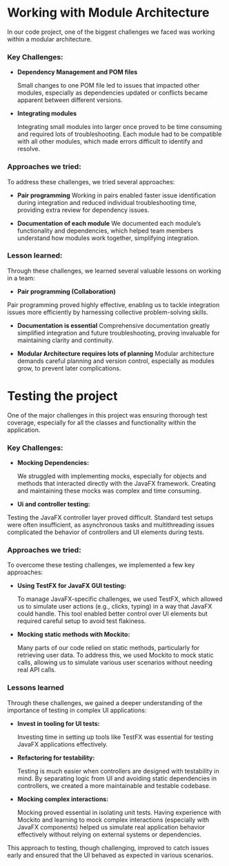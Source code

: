 # Working with Module Architecture

In our code project, one of the biggest challenges we faced was working within a modular architecture.

### Key Challenges:

- **Dependency Management and POM files**

  Small changes to one POM file led to issues that impacted other modules, especially as dependencies updated or conflicts became apparent between different versions.

- **Integrating modules**

  Integrating small modules into larger once proved to be time consuming and required lots of troubleshooting. Each module had to be compatible with all other modules, which made errors difficult to identify and resolve.

### Approaches we tried:

To address these challenges, we tried several approaches:

- **Pair programming**
Working in pairs enabled faster issue identification during integration and reduced individual troubleshooting time, providing extra review for dependency issues.

- **Documentation of each module**
We documented each module’s functionality and dependencies, which helped team members understand how modules work together, simplifying integration.

### Lesson learned:

Through these challenges, we learned several valuable lessons on working in a team:

- **Pair programming (Collaboration)**

Pair programming proved highly effective, enabling us to tackle integration issues more efficiently by harnessing collective problem-solving skills.

- **Documentation is essential**
Comprehensive documentation greatly simplified integration and future troubleshooting, proving invaluable for maintaining clarity and continuity.

- **Modular Architecture requires lots of planning**
Modular architecture demands careful planning and version control, especially as modules grow, to prevent later complications.
# Testing the project

One of the major challenges in this project was ensuring thorough test coverage, especially for all the classes and functionality within the application.

### Key Challenges:

- **Mocking Dependencies:**

  We struggled with implementing mocks, especially for objects and methods that interacted directly with the JavaFX framework. Creating and maintaining these mocks was complex and time consuming.

- **Ui and controller testing:**

Testing the JavaFX controller layer proved difficult. Standard test setups were often insufficient, as asynchronous tasks and multithreading issues complicated the behavior of controllers and UI elements during tests.

### Approaches we tried:

To overcome these testing challenges, we implemented a few key approaches:

- **Using TestFX for JavaFX GUI testing:**

  To manage JavaFX-specific challenges, we used TestFX, which allowed us to simulate user actions (e.g., clicks, typing) in a way that JavaFX could handle. This tool enabled better control over UI elements but required careful setup to avoid test flakiness.

- **Mocking static methods with Mockito:**

  Many parts of our code relied on static methods, particularly for retrieving user data. To address this, we used Mockito to mock static calls, allowing us to simulate various user scenarios without needing real API calls.

### Lessons learned

Through these challenges, we gained a deeper understanding of the importance of testing in complex UI applications:

- **Invest in tooling for UI tests:**

  Investing time in setting up tools like TestFX was essential for testing JavaFX applications effectively.

- **Refactoring for testability:**

  Testing is much easier when controllers are designed with testability in mind. By separating logic from UI and avoiding static dependencies in controllers, we created a more maintainable and testable codebase.

- **Mocking complex interactions:**

  Mocking proved essential in isolating unit tests. Having experience with Mockito and learning to mock complex interactions (especially with JavaFX components) helped us simulate real application behavior effectively without relying on external systems or dependencies.

This approach to testing, though challenging, improved to catch issues early and ensured that the UI behaved as expected in various scenarios.


